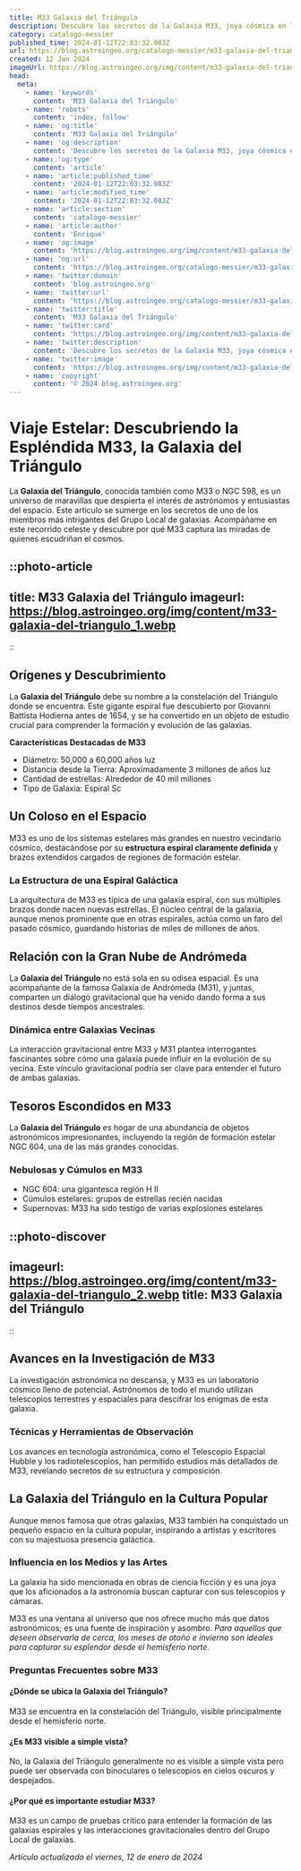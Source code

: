 ```yaml
---
title: M33 Galaxia del Triángulo
description: Descubre los secretos de la Galaxia M33, joya cósmica en la constelación del Triángulo. Un universo de maravillas te espera.
category: catalogo-messier
published_time: 2024-01-12T22:03:32.083Z
url: https://blog.astroingeo.org/catalogo-messier/m33-galaxia-del-triangulo
created: 12 Jan 2024
imageUrl: https://blog.astroingeo.org/img/content/m33-galaxia-del-triangulo_1.webp
head:
  meta:
    - name: 'keywords'
      content: 'M33 Galaxia del Triángulo'
    - name: 'robots'
      content: 'index, follow'
    - name: 'og:title'
      content: 'M33 Galaxia del Triángulo'
    - name: 'og:description'
      content: 'Descubre los secretos de la Galaxia M33, joya cósmica en la constelación del Triángulo. Un universo de maravillas te espera.'
    - name: 'og:type'
      content: 'article'
    - name: 'article:published_time'
      content: '2024-01-12T22:03:32.083Z'
    - name: 'article:modified_time'
      content: '2024-01-12T22:03:32.083Z'
    - name: 'article:section'
      content: 'catalogo-messier'
    - name: 'article:author'
      content: 'Enrique'
    - name: 'og:image'
      content: 'https://blog.astroingeo.org/img/content/m33-galaxia-del-triangulo_1.webp'
    - name: 'og:url'
      content: 'https://blog.astroingeo.org/catalogo-messier/m33-galaxia-del-triangulo'
    - name: 'twitter:domain'
      content: 'blog.astroingeo.org'
    - name: 'twitter:url'
      content: 'https://blog.astroingeo.org/catalogo-messier/m33-galaxia-del-triangulo'
    - name: 'twitter:title'
      content: 'M33 Galaxia del Triángulo'
    - name: 'twitter:card'
      content: 'https://blog.astroingeo.org/img/content/m33-galaxia-del-triangulo_1.webp'
    - name: 'twitter:description'
      content: 'Descubre los secretos de la Galaxia M33, joya cósmica en la constelación del Triángulo. Un universo de maravillas te espera.'
    - name: 'twitter:image'
      content: 'https://blog.astroingeo.org/img/content/m33-galaxia-del-triangulo_1.webp'
    - name: 'copyright'
      content: '© 2024 blog.astroingeo.org'
---
```

# Viaje Estelar: Descubriendo la Espléndida M33, la Galaxia del Triángulo

La **Galaxia del Triángulo**, conocida también como M33 o NGC 598, es un universo de maravillas que despierta el interés de astrónomos y entusiastas del espacio. Este artículo se sumerge en los secretos de uno de los miembros más intrigantes del Grupo Local de galaxias. Acompáñame en este recorrido celeste y descubre por qué M33 captura las miradas de quienes escudriñan el cosmos.


::photo-article
---
title: M33 Galaxia del Triángulo
imageurl: https://blog.astroingeo.org/img/content/m33-galaxia-del-triangulo_1.webp
---
::


## Orígenes y Descubrimiento
La **Galaxia del Triángulo** debe su nombre a la constelación del Triángulo donde se encuentra. Este gigante espiral fue descubierto por Giovanni Battista Hodierna antes de 1654, y se ha convertido en un objeto de estudio crucial para comprender la formación y evolución de las galaxias.

**Características Destacadas de M33**

- Diámetro: 50,000 a 60,000 años luz
- Distancia desde la Tierra: Aproximadamente 3 millones de años luz
- Cantidad de estrellas: Alrededor de 40 mil millones
- Tipo de Galaxia: Espiral Sc

## Un Coloso en el Espacio
M33 es uno de los sistemas estelares más grandes en nuestro vecindario cósmico, destacándose por su **estructura espiral claramente definida** y brazos extendidos cargados de regiones de formación estelar.

### La Estructura de una Espiral Galáctica

La arquitectura de M33 es típica de una galaxia espiral, con sus múltiples brazos donde nacen nuevas estrellas. El núcleo central de la galaxia, aunque menos prominente que en otras espirales, actúa como un faro del pasado cósmico, guardando historias de miles de millones de años.

## Relación con la Gran Nube de Andrómeda
La **Galaxia del Triángulo** no está sola en su odisea espacial. Es una acompañante de la famosa Galaxia de Andrómeda (M31), y juntas, comparten un diálogo gravitacional que ha venido dando forma a sus destinos desde tiempos ancestrales.

### Dinámica entre Galaxias Vecinas

La interacción gravitacional entre M33 y M31 plantea interrogantes fascinantes sobre cómo una galaxia puede influir en la evolución de su vecina. Este vínculo gravitacional podría ser clave para entender el futuro de ambas galaxias.

## Tesoros Escondidos en M33
La **Galaxia del Triángulo** es hogar de una abundancia de objetos astronómicos impresionantes, incluyendo la región de formación estelar NGC 604, una de las más grandes conocidas.

### Nebulosas y Cúmulos en M33

- NGC 604: una gigantesca región H II
- Cúmulos estelares: grupos de estrellas recién nacidas
- Supernovas: M33 ha sido testigo de varias explosiones estelares


::photo-discover
---
imageurl: https://blog.astroingeo.org/img/content/m33-galaxia-del-triangulo_2.webp
title: M33 Galaxia del Triángulo
---
::


## Avances en la Investigación de M33
La investigación astronómica no descansa, y M33 es un laboratorio cósmico lleno de potencial. Astrónomos de todo el mundo utilizan telescopios terrestres y espaciales para descifrar los enigmas de esta galaxia.

### Técnicas y Herramientas de Observación

Los avances en tecnología astronómica, como el Telescopio Espacial Hubble y los radiotelescopios, han permitido estudios más detallados de M33, revelando secretos de su estructura y composición.

## La Galaxia del Triángulo en la Cultura Popular
Aunque menos famosa que otras galaxias, M33 también ha conquistado un pequeño espacio en la cultura popular, inspirando a artistas y escritores con su majestuosa presencia galáctica.

### Influencia en los Medios y las Artes

La galaxia ha sido mencionada en obras de ciencia ficción y es una joya que los aficionados a la astronomía buscan capturar con sus telescopios y cámaras.

M33 es una ventana al universo que nos ofrece mucho más que datos astronómicos; es una fuente de inspiración y asombro. *Para aquellos que deseen observarla de cerca, los meses de otoño e invierno son ideales para capturar su esplendor desde el hemisferio norte.*

### Preguntas Frecuentes sobre M33

#### ¿Dónde se ubica la Galaxia del Triángulo?
M33 se encuentra en la constelación del Triángulo, visible principalmente desde el hemisferio norte.

#### ¿Es M33 visible a simple vista?
No, la Galaxia del Triángulo generalmente no es visible a simple vista pero puede ser observada con binoculares o telescopios en cielos oscuros y despejados.

#### ¿Por qué es importante estudiar M33?
M33 es un campo de pruebas crítico para entender la formación de las galaxias espirales y las interacciones gravitacionales dentro del Grupo Local de galaxias.

_Artículo actualizado el viernes, 12 de enero de 2024_